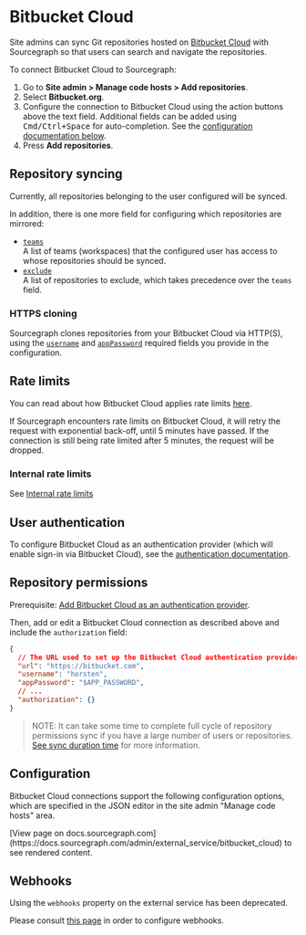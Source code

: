 # Bitbucket Cloud

Site admins can sync Git repositories hosted on [Bitbucket Cloud](https://bitbucket.org) with Sourcegraph so that users can search and navigate the repositories.

To connect Bitbucket Cloud to Sourcegraph:

1. Go to **Site admin > Manage code hosts > Add repositories**.
2. Select **Bitbucket.org**.
3. Configure the connection to Bitbucket Cloud using the action buttons above the text field. Additional fields can be added using <kbd>Cmd/Ctrl+Space</kbd> for auto-completion. See the [configuration documentation below](#configuration).
4. Press **Add repositories**.

## Repository syncing

Currently, all repositories belonging to the user configured will be synced.

In addition, there is one more field for configuring which repositories are mirrored:

- [`teams`](bitbucket_cloud.md#configuration)<br>A list of teams (workspaces) that the configured user has access to whose repositories should be synced.
- [`exclude`](bitbucket_cloud.md#configuration)<br>A list of repositories to exclude, which takes precedence over the `teams` field.

### HTTPS cloning

Sourcegraph clones repositories from your Bitbucket Cloud via HTTP(S), using the [`username`](bitbucket_cloud.md#configuration) and [`appPassword`](bitbucket_cloud.md#configuration) required fields you provide in the configuration.

## Rate limits

You can read about how Bitbucket Cloud applies rate limits [here](https://support.atlassian.com/bitbucket-cloud/docs/api-request-limits/).

If Sourcegraph encounters rate limits on Bitbucket Cloud, it will retry the request with exponential back-off, until 5 minutes have passed. If the connection is still being rate limited after 5 minutes, the request will be dropped.

### Internal rate limits

See [Internal rate limits](./rate_limits.md#internal-rate-limits)

## User authentication

To configure Bitbucket Cloud as an authentication provider (which will enable sign-in via Bitbucket Cloud), see the
[authentication documentation](../auth/index.md#bitbucket-cloud).

## Repository permissions

Prerequisite: [Add Bitbucket Cloud as an authentication provider](#user-authentication).

Then, add or edit a Bitbucket Cloud connection as described above and include the `authorization` field:

```json
{
  // The URL used to set up the Bitbucket Cloud authentication provider must match this URL.
  "url": "https://bitbucket.com",
  "username": "horsten",
  "appPassword": "$APP_PASSWORD",
  // ...
  "authorization": {}
}
```

> NOTE: It can take some time to complete full cycle of repository permissions sync if you have a large number of users or repositories. [See sync duration time](../permissions/syncing.md#sync-duration) for more information.

## Configuration

Bitbucket Cloud connections support the following configuration options, which are specified in the JSON editor in the site admin "Manage code hosts" area.

<div markdown-func=jsonschemadoc jsonschemadoc:path="admin/external_service/bitbucket_cloud.schema.json">[View page on docs.sourcegraph.com](https://docs.sourcegraph.com/admin/external_service/bitbucket_cloud) to see rendered content.</div>

## Webhooks

Using the `webhooks` property on the external service has been deprecated.

Please consult [this page](../config/webhooks/incoming.md) in order to configure webhooks.

